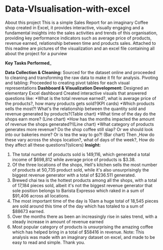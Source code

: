 # Data-VIsualisation-with-excel
About this project
This is a simple Sales Report for an imaginary Coffee shop created in Excel, it  provides interactive,  visually engaging and a fundamental insights into the sales activities and trends of this organisation, providing key performance indicators such as average price of products, revenue earned, relationship between time and products sales. Attached to this readme are pictures of the visualization and an excel file containing all about the project for a purview

**Key Tasks Performed**_

**Data Collection & Cleaning:**
Sourced for the dataset online and proceeded to cleaning and transforming the raw data to make it fit for analysis.
Pivoting and tabling:
Proceeded to creating pivot tables for each visual representations
**Dashboard & Visualization Development:**
Designed an elementary Excel dashboard 
Created interactive visuals that answered questions like:
*What is the total revenue earned?, what is average price of the products?, how many products gets sold?(KPI cards)
*Which products sells the most?! What's the relationship between the quantity sold and revenue generated by products?(Table chart)
*What time of the day do the shops earn more? (Line chart)
*How has the months impacted the amount of revenue the shops generated?!(Line chart)
*What category of products generates more revenue? Do the shop coffee still slap? Or we should look into our bakeries more? Or is tea the way to go?! (Bar chart)
Then ,How do these vary across the shops location?, what of days of the week?, How do they affect all these questions?(slicers)
**Insight:**

1. The total number of products sold is 149,116, which generated a total income of $698,812 while average price of products is $3.38.
2. Of the three locations of the shops, Hell's kitchen sells the most number of products at 50,735 product sold, while it's also unsurprisingly the biggest revenue generator with a total of $236.511 generated.
3.  Brewed chai tea is the hottest products among all the shops, with a total of 17,184 pieces sold, albeit it's not the biggest revenue generator that sole position belongs to Barista Expresso which raked in a sum of $91,406 across all locations.
4.  The most important time of the day is  10am a huge total of 18,545 pieces are sold around this time of the day which has totaled to a sum of $88673 earned.
5.  Over the months there as been an increasingly rise in sales trend, with a steady increase in amount of revenue earned
6.  Most popular category of products is unsurprising the amazing coffee which has helped bring in a total of $58416 in revenue.
Note: This analysis was made with an imaginary dataset on excel, and made to be easy to read and simple.
Thank you.


